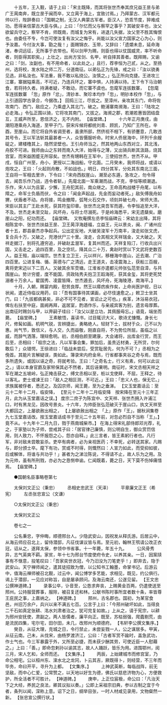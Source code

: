 <!-- { "loadSidebar": true } -->
　　十五年，王入觐，请于上曰：「宋主既降，而其将张世杰奉其庶兄益王昰与弟广王昺南奔，既立昰于闽而卒，又立昺于海上，宜致讨焉。」乃拜蒙古、汉军都元帅以行，陛辞奏曰：「国朝之制，无汉人典蒙古军者。臣汉人，恐乖节度，猝难成功。愿得亲信蒙古大臣与俱。」上曰：「尔忆而父与察罕之事乎？其破安丰也，汝父欲留兵守之，察罕不肯，师既南，而城复为宋有，进退几失据，汝父至不胜其悔恨也。由委任不专，今岂可使汝复有汝父之悔乎。尚能以汝父宣力国家之心为心，则予汝嘉。今付汝大事，勖之哉！」面赐锦衣、玉带，又辞曰：「遗爝未息，延命海渚，奉词远征，无所事于衣带也。苟以剑甲为赐，则臣也得以仗国威灵，率不听命者，则臣得其职矣。」上壮之，出尚方宝剑、名甲，听自择其善者。既拜赐，又谕之曰：「剑，汝副也，有不用命者，以此处之。」且行，荐李恒为己贰，从之。至扬州，选将校，发水陆之师二万，分道南征。以弟弘正为先锋，戒之曰：「汝以骁勇见选，非私汝也。军法重，我不敢以私挠公。汝慎之。」弘正所向克捷。王进攻三江寨，寨据隘乘高，不可近，乃连兵环之，寨中惧，人持满以待。王下令下马治朝食，若将持久者。持满者疑，不敢动，而它寨不虞也。忽麾军连拔数寨， 【忽麾军连拔数寨　「忽」原作「忿」，清钞本、聚珍本均作「忽」，明钞本校作「忽」，与上引道园学古录合，今据改。】 回捣三江，尽拔之。至漳州，亲攻其东门，命将佐攻南门、西门，敌应之，乃乘虚入其北门，破之。鲍浦寨南濒海，王曰：「陆攻之必走海。」令弘正围以骑，它将攻其南门，又拔之。海濒之郡，若潮若惠皆团结盘互，王威声所至，恩信济之，无不内附。 【庙堂碑。】 
　　十六年正月庚戌，由潮阳港乘舟入海道，至甲子门，获宋斥候将都统刘青、顾凯，乃知广王所在。辛酉，至崖山。而它将自外省调至者，虽隶所部，然侪视不相下，有骄蹇意，几敢违其号令，王以军法斩其最甚者一人，众皆慑服听命。时宋人侨居海中，环列千余艘碇之，建楼橹其上，隐然坚壁也。王引舟师当之，然其地两山东西对立，其北浅，舟胶不可进。我师由山之东转而南入大洋，始得与之薄，又出骑兵断其汲路，烧其宫室，而宋益困蹙无所容矣。世杰有甥韩在王军中，三使招世杰，世杰不从。甲戌，恒自广州至，舟小，更授以二海战船，守北面。二月癸未，我师将战，或请以炮攻之，王曰：「火起则舟散，不如战也。」明日，四分其军，分处其东南北三面，王自将一军相去里许，下令曰：「宋舟西舣崖山，潮至必东遁，急攻之，勿令得去，闻吾乐作乃战，违令者斩。」先麾北面一军乘潮而战，不克，李恒等顺潮退。乐作，宋人以为且宴，少懈，王舟犯其前，南众继之。王命高构战楼于舟尾，以布障之，命军士负盾而伏，令之曰：「闻金声起战，先金而妄动者死。」敌矢傅我舟如猬，伏盾者不动。舟将接，鸣金撤障，弧弩火石交作，顷刻并破七舟，宋师大溃。宋臣以其主广王赴水死，获其符玺印章。张世杰北突吾军而遁，令李恒追至大洋，不及。世杰走未至交趾，风坏舟，与将士尽溺死。于是岭海悉平，宋无遗蘖矣。磨崖山之阳，纪功而还。 【庙堂碑。　又牧庵撰左丞李恒庙碑云：宋幼主出降，其将相陈宜中、张世杰扶益王昰、卫王昺浮海趍福，立益王，元以景炎，闽、广诸州应者十五，郡县豪杰亦争起兵。公出定反地，大破吴浚军十万南丰，浚走如张文虎，复合兵十万，又破之，兜港伏尸三十里。浚走，合其相文天祥瑞金，又大破之。天祥走据汀，别将孔遵穷追，并破赵孟瀯军，复其州而还。天祥复陷汀，行收兵出兴国，又击走之，追四百里，及之空坑，降其众二十万，禽赵时赏以下文武将吏数百人。益王殂，庙以端宗。世杰复立卫王，元以祥兴，移栅海中崖山，近去潮、广治四百里。公进复梅、循、英德与广之清远，走王道夫，击凌震海上，获船三百艘，禽将吏宋迈以下二百人。又破其余军茭塘。江淮省亦遣都元帅张弘范至自漳，与共围崖山。势计穷蹙，度不能国，资政陆秀夫抱卫王蹈海死，获其金玺，其将吏死焚溺者十万余人。翟国秀、凌震皆降，世杰遁去，风坏舟，死海陵港，南海平。】 
　　十月，入朝，赐宴内殿，慰劳良厚。然王以瘴疠疾作矣，上命尚医护视，日以状闻，遣近侍临议用药，曰：「吾有国事待其谋画，必尽伎速愈之。」敕卫士坐其门，曰：「九拔都病甚矣，非必不可不见者，宣诏止之可也。」疾革，沐浴易衣冠，俾左右扶至中庭，面阙再拜，返居室，酌酒作乐，与亲戚宾客为别，遗言毋厚葬。出南征时赐剑与甲，以畀嗣子珪曰：「汝父以是立功，其佩服毋忘。」语竟，端坐而薨。 【庙堂碑。】 
　　王素敏悟，喜读书，过目辄识大义，歌诗尤慷慨。身长七尺，修髯如画。机明气锐，言辨捷出，勇略绝人。轻财下士，拔材于众，己不以为惠。尚气节，敦信义，与人交，久而益敬，刚直自将，不为势位所屈，虽临之以威，而辞气洒落，理辩愈明。初，丞相伯颜至建康，大会诸将，出库金行赏，而王后至，丞相曰：「祖宗之法，凡以军事会集，罪加后，虽贵近材勇，无所贷，尔何敢后？」众错愕。王徐进曰：「临战未尝后，受赏耻居先，何为不可？」丞相为之俛首。其能片言解疑误，类如此。簿录宋内府金帛，行省都事夹谷之奇与焉，既而多所遗失，或因以诬之奇，将就考验。王曰：「之奇名士，行义有素，何可以此议之。」请以本身官爵及家帑保其必不然者，其后诬果明。南征时，宋文丞相天祥之军在潮之五坡岭，弘正掩击获之，缚文丞相以至，桩以戈使拜，不屈，王释之，待以客礼。吏士或谏王曰：「敌人之相叵测，不可近。」王曰：「忠义人也，保无它。」求族属被俘者，悉还之。及囚京师，闻王薨，至为之垂涕。 【又玉堂嘉话云：至元十二年十二月，临安降， 【至元十二年十二月临安降　按宋降在至元十三年正月，此为从玉堂嘉话之误。】 度宗二庶子为陈宜中、文天祥、张世杰拥入许浦江口，时有黑龙见，因改号景炎。十六年，为帅臣张弘范破灭于崖山口，执文天祥至大都囚之，上屡欲赦出相之， 【上屡欲赦出相之　「上」原作「王」，据秋涧集卷九七玉堂嘉话改。按玉堂嘉话成书于至元二十五年前，对忽必烈自不当称「王」。】 竟不从。十九年十二月九日，戮于燕南城柴市。】 在海上得宋礼部侍郎邓光荐，礼之，于家塾以为子师，尝戒其子曰：「居官律己廉慎，则公明自生，御众赏罚信用，则人致力，不怀报怨之心，怨亦自释。」此三言者，皆王素躬行者也。凡行军，非对敌未尝敢妄杀。吏卒有病者，必为亲视医药；不幸死，必转送其家。凡赐与，即分颁士卒。麾下有功，赏或不时得，则慨然曰：人宣力如此，而受抑如彼，后或解体，将谁与共功乎！」甚者为之涕泣陈说，不得请不止，故人乐为之用。及为元帅，虽有所刑戮，亦必为之恳恻申谕。仁闻既着，薨之日，天下莫不伤悼痛惜焉。 【庙堂碑。】 

　　●国朝名臣事略卷第七 

　　太保刘文正公（秉忠） 
　　丞相史忠武王（天泽） 
　　平章廉文正王（希宪） 
　　左丞张忠宣公（文谦） 

　　○太保刘文正公（秉忠） 

　　太保刘文正公 

　　卷七之一 

　　公名秉忠，字仲晦，顺德邢台人。少隐武安山，因祝发从释氏游。后居云中，从海云师应召北上，留侍潜邸，凡征伐谋议皆与焉。至元初，翰林王鹗请公改正衣冠，诏从之，遂拜太保，参领中书省事。十一年薨，年五十九。 
　　公风骨秀异，志气英爽不羁。家贫，年十七为邢台节度使府令史，以养其亲。一日，因案牍事有不惬意，投笔叹曰：「吾家奕世衣冠，今乃汨没为刀笔吏乎！」即弃去，隐于武安山。天宁禅师闻之，遣其徒招致为僧，以公知书工翰墨，命掌书记。后游云中，值海云禅师被召北觐，过云中，闻公博学多艺能，求相见，既见，约公俱行。谒上于潜邸，一见应对称旨，自是屡承顾问。及海云南还，公遂见留。 【王文忠公撰神道碑。】 
　　录事公卒，讣音至，公恳求奔丧，上赐黄金百两，仍遣使送至邢州。公持服营葬事，服除，被召复还和林。公献书陈时事所宜者数十条，率皆尊王庇民之事，上嘉纳之。 【神道碑。】 
　　邢州，古名郡也。国初，为某官食邑，州旧万余户，兵兴以来不满五七百。公言于上曰：「今邢州破坏如此，当得良二千石如真定张耕、洺水刘肃者治之，犹可完复如故。」上从之，请于宪宗，以耕为邢州安抚使，肃副之。两人皆儒者，廉平向正。既至，苏枯弱强，爬蠹剔荒，由是流民四集，宅尔宅，田尔田，未几，改邢州为顺德府。 【韦轩李公撰文集序。】 
　　癸丑，从征大理，克城之日，令行禁止，未尝妄戮一人，公之谋居多。甲寅，从征云南。己未，从伐宋，由杨罗渡济江，公曰：「古者军赏不踰时，盖急武功，作士气也。今三军暴露于外，又所至必捷，而未获少酬其劳，可使近臣一人慰藉之。」上曰：「善。」即命忽剌孙以谕其志，故人人踊跃，皆乐为用。进围鄂州，阅三月，宋人乞和，全师而还。 【文集序。】 
　　丙辰，上始建城市而修宫室，乃命公相宅。公以桓州东、滦水北之龙冈，卜云其吉，厥既得卜，则经营，不三年而毕务，命曰开平，寻升为上都。 【文集序。】 
　　上神武英断，每临战阵，前无坚敌，而中心仁爱，公常赞之，以天地以好生为德，佛氏以慈悲济物为心，方便救护，所全活者不可胜计。 【神道碑。】 
　　庚申，上正位宸极，命公曰：「凡治天下之大经，养民之良法，卿其议拟以奏。」公即上采祖宗旧典，参以古制之宜于今者，条列以闻，深称上意。诏下之日，纲举目张，一时人材咸见录用，文物粲然一新。 【张忠宣公撰行状。】 
